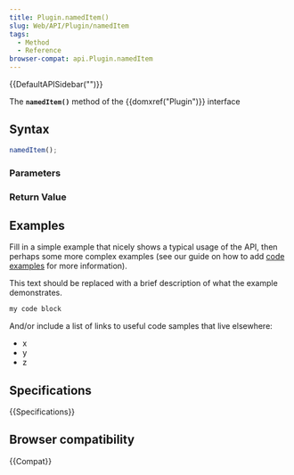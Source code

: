 ```yaml
---
title: Plugin.namedItem()
slug: Web/API/Plugin/namedItem
tags:
  - Method
  - Reference
browser-compat: api.Plugin.namedItem
---
```

{{DefaultAPISidebar("")}}

The **`namedItem()`** method of the {{domxref("Plugin")}} interface 

## Syntax

```js
namedItem();
```

### Parameters



### Return Value



## Examples

Fill in a simple example that nicely shows a typical usage of the API, then perhaps some more complex examples (see our guide on how to add [code examples](/en-US/docs/MDN/Contribute/Structures/Code_examples) for more information).

This text should be replaced with a brief description of what the example demonstrates.

```js
my code block
```

And/or include a list of links to useful code samples that live elsewhere:

*   x
*   y
*   z

## Specifications

{{Specifications}}

## Browser compatibility

{{Compat}}

